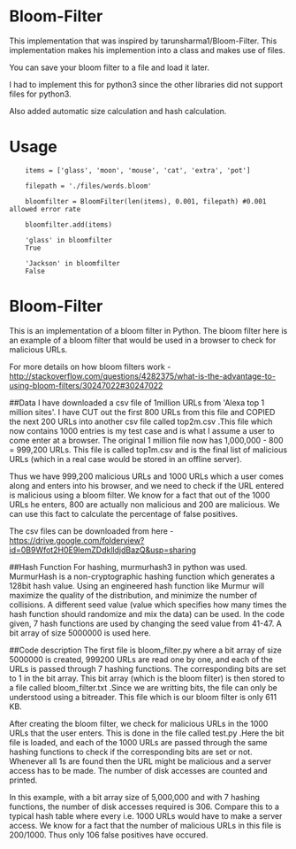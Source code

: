 # Bloom-Filter

This implementation that was inspired by tarunsharma1/Bloom-Filter.
This implementation makes his implemention into a class and makes use of files.

You can save your bloom filter to a file and load it later.

I had to implement this for python3 since the other libraries did not support files for python3.

Also added automatic size calculation and hash calculation. 

# Usage
```
	items = ['glass', 'moon', 'mouse', 'cat', 'extra', 'pot']

	filepath = './files/words.bloom'
	
	bloomfilter = BloomFilter(len(items), 0.001, filepath) #0.001 allowed error rate
	
	bloomfilter.add(items)

	'glass' in bloomfilter
	True

	'Jackson' in bloomfilter
	False

```
# Bloom-Filter

This is an implementation of a bloom filter in Python. The bloom filter here is an example of a bloom filter that would be used in a browser
to check for malicious URLs. 

For more details on how bloom filters work - http://stackoverflow.com/questions/4282375/what-is-the-advantage-to-using-bloom-filters/30247022#30247022

##Data 
I have downloaded a csv file of 1million URLs from 'Alexa top 1 million sites'. I have CUT out the first 800 URLs from this file and
COPIED the next 200 URLs into another csv file called top2m.csv .This file which now contains 1000 entries is my test case and is 
what I assume a user to come enter at a browser. The original 1 million file now has 1,000,000 - 800 = 999,200 URLs.
This file is called top1m.csv and is the final list of malicious URLs (which in a real case would be stored in an offline server).

Thus we have 999,200 malicious URLs and 1000 URLs which a user comes along and enters into his browser, and we need to check if the
URL entered is malicious using a bloom filter. We know for a fact that out of the 1000 URLs he enters, 800 are actually non malicious
and 200 are malicious. We can use this fact to calculate the percentage of false positives. 

The csv files can be downloaded from here - 
https://drive.google.com/folderview?id=0B9Wfot2H0E9IemZDdklldjdBazQ&usp=sharing

##Hash Function 
For hashing, murmurhash3 in python was used. MurmurHash is a non-cryptographic hashing function which generates a 128bit hash value. Using an engineered hash function like Murmur will maximize the quality of the distribution, and minimize the number of collisions. A different seed value (value which specifies how many times the hash function should randomize and mix the data)
can be used. In the code given, 7 hash functions are used by changing the seed value from 41-47. A bit array of size 5000000 is used here.

##Code description
The first file is bloom_filter.py where a bit array of size 5000000 is created, 999200 URLs are read one by one, and each of the URLs is
passed through 7 hashing functions. The corresponding bits are set to 1 in the bit array. This bit array (which is the bloom filter)
is then stored to a file called bloom_filter.txt .Since we are writting bits, the file can only be understood using a bitreader.
This file which is our bloom filter is only 611 KB.

After creating the bloom filter, we check for malicious URLs in the 1000 URLs that the user enters. This is done in the file 
called test.py .Here the bit file is loaded, and each of the 1000 URLs are passed through the same hashing functions to check if the
corresponding bits are set or not. Whenever all 1s are found then the URL might be malicious and a server access has to be made.
The number of disk accesses are counted and printed. 

In this example, with a bit array size of 5,000,000 and with 7 hashing functions, the number of disk accesses required is 306.
Compare this to a typical hash table where every i.e. 1000 URLs would have to make a server access. We know for a fact that
the number of malicious URLs in this file is 200/1000. Thus only 106 false positives have occured.